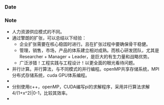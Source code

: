 ### Date

### Note
- 人力资源供应模式的不同。
- 通过擎朗的扩张，可以总结以下经验：
	- 企业扩张需要在核心稳固时进行。且在扩张过程中要确保骨干稳健。
	- 管理，销售，市场，产品的体系建立相对成熟。而核心研发团队，尤其是Researcher + Manager + Leader，是巨大的有生力量和战略优势。
	- 广泛涉猎！工程实践与工程设计！以更全面的眼光看待问题。
- 并行计算。并行算法，与不同模式的并行编程。openMP共享存储系统，MPI分布式存储系统，cuda GPU体系编程。
- 
- 分别使用c++，openMP，CUDA编写pi的求解程序，采用并行算法求解4/(1+x^2)|0-1，比较其效率。
- 
